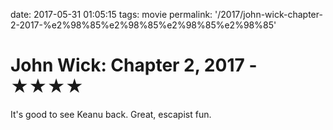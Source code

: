date: 2017-05-31 01:05:15
tags: movie
permalink: '/2017/john-wick-chapter-2-2017-%e2%98%85%e2%98%85%e2%98%85%e2%98%85'

# John Wick: Chapter 2, 2017 - ★★★★

It's good to see Keanu back. Great, escapist fun.
